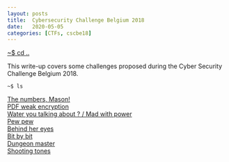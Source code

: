 ```yaml
---
layout: posts
title:  Cybersecurity Challenge Belgium 2018
date:   2020-05-05
categories: [CTFs, cscbe18]
---
```


[~$ cd ..](/ctf.html)

This write-up covers some challenges proposed during the Cyber Security Challenge Belgium 2018.

`~$ ls`

[The numbers, Mason!](the_numbers_mason/)  
[PDF weak encryption](pdf_weak_enc/)  
[Water you talking about ? / Mad with power](mad_with_power/)  
[Pew pew](pew_pew/)  
[Behind her eyes](behind_her_eyes/)  
[Bit by bit](bit_by_bit/)  
[Dungeon master](dungeon_master/)  
[Shooting tones](shooting_tones/)  
